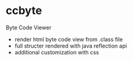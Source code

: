 # ccbyte
Byte Code Viewer

- render html byte code view from .class file
- full structer rendered with java reflection api
- additional customization with css
